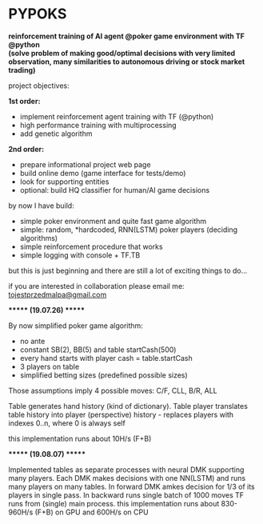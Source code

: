 # PYPOKS
**reinforcement training of AI agent @poker game environment with TF @python  
(solve problem of making good/optimal decisions with very limited observation, many similarities to autonomous driving or stock market trading)**

project objectives:  

**1st order:**
- implement reinforcement agent training with TF (@python)
- high performance training with multiprocessing
- add genetic algorithm  

**2nd order:**
- prepare informational project web page
- build online demo (game interface for tests/demo)
- look for supporting entities
- optional: build HQ classifier for human/AI game decisions

by now I have build:
* simple poker environment and quite fast game algorithm
* simple: random, *hardcoded, RNN(LSTM) poker players (deciding algorithms)
* simple reinforcement procedure that works
* simple logging with console + TF.TB

but this is just beginning and there are still a lot of exciting things to do...

if you are interested in collaboration please email me: tojestprzedmalpa@gmail.com




**\*\*\*\*\* (19.07.26) \*\*\*\*\***  

By now simplified poker game algorithm:
- no ante
- constant SB(2), BB(5) and table startCash(500)
- every hand starts with player cash = table.startCash
- 3 players on table
- simplified betting sizes (predefined possible sizes)

Those assumptions imply 4 possible moves: C/F, CLL, B/R, ALL

Table generates hand history (kind of dictionary).
Table player translates table history into player (perspective) history - replaces players with indexes 0..n, where 0 is always self

this implementation runs about 10H/s (F+B)


**\*\*\*\*\* (19.08.07) \*\*\*\*\***  

Implemented tables as separate processes with neural DMK supporting many players.
Each DMK makes decisions with one NN(LSTM) and runs many players on many tables.
In forward DMK amkes decision for 1/3 of its players in single pass. In backward runs single batch of 1000 moves
TF runs from (single) main process.
this implementation runs about 830-960H/s (F+B) on GPU and 600H/s on CPU